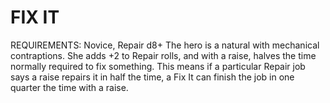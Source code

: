 # FIX IT
REQUIREMENTS: Novice, Repair d8+
The hero is a natural with mechanical contraptions. She adds +2 to Repair rolls, and with a raise, halves the time normally required to fix something. This means if a particular Repair job says a raise repairs it in half the time, a Fix It can finish the job in one quarter the time with a raise.